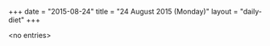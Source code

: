 +++
date = "2015-08-24"
title = "24 August 2015 (Monday)"
layout = "daily-diet"
+++


\<no entries\>

